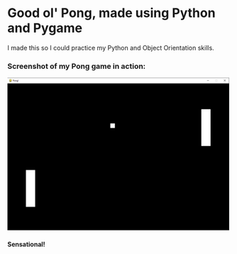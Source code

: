# Good ol' Pong, made using Python and Pygame
I made this so I could practice my Python and Object Orientation skills.

### Screenshot of my Pong game in action:
<p>
  <img src="img/pong_ss.png" width="500" title="hover text">
</p>

#### Sensational!
